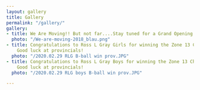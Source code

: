 ```yaml
---
layout: gallery
title: Gallery
permalink: "/gallery/"
gallery:
- title: We Are Moving!! But not far....Stay tuned for a Grand Opening Announcement!
  photo: "/We-are-moving-2018_blau.png"
- title: Congratulations to Ross L Gray Girls for winning the Zone 13 Championship!
    Good luck at provincials!
  photo: "/2020.02.29 RLG B-ball win prov.JPG"
- title: Congratulations to Ross L Gray Boys for winning the Zone 13 Championship!
    Good luck at provincials!
  photo: "/2020.02.29 RLG boys B-ball win prov.JPG"

---
```

